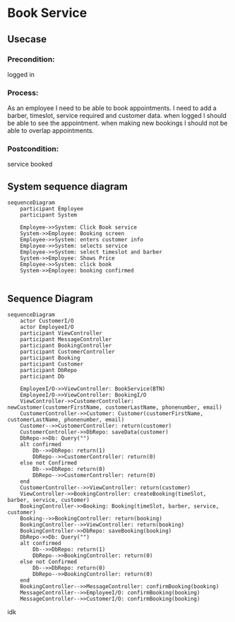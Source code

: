 # Book Service

## Usecase
### Precondition:
logged in

### Process:
As an employee I need to be able to book appointments. I need to add a barber, timeslot,
service required and customer data. when logged I should be able to see the appointment.
when making new bookings I should not be able to overlap appointments.
### Postcondition:
service booked

## System sequence diagram

```mermaid
sequenceDiagram
    participant Employee
    participant System
    
    Employee->>System: Click Book service
    System->>Employee: Booking screen
    Employee->>System: enters customer info
    Employee->>System: selects service
    Employee->>System: select timeslot and barber
    System->>Employee: Shows Price
    Employee->>System: click book
    System->>Employee: booking confirmed
    
   ```

## Sequence Diagram

```mermaid
sequenceDiagram
    actor CustomerI/O
    actor EmployeeI/O
    participant ViewController
    participant MessageController
    participant BookingController
    participant CustomerController
    participant Booking
    participant Customer
    participant DbRepo
    participant Db
    
    EmployeeI/O->>ViewController: BookService(BTN)
    EmployeeI/O->>ViewController: BookingI/O
    ViewController->>CustomerController: newCustomer(customerFirstName, customerLastName, phonenumber, email)
    CustomerController->>Customer: Customer(customerFirstName, customerLastName, phonenumber, email)
    Customer-->>CustomerController: return(customer)
    CustomerController->>DbRepo: saveData(customer)
    DbRepo->>Db: Query("")
    alt confirmed
        Db-->>DbRepo: return(1)
        DbRepo-->>CustomerController: return(0)
    else not Confirmed
        Db-->>DbRepo: return(0)
        DbRepo-->>CustomerController: return(0)
    end
    CustomerController-->>ViewController: return(customer)
    ViewController->>BookingController: createBooking(timeSlot, barber, service, customer)
    BookingController->>Booking: Booking(timeSlot, barber, service, customer)
    Booking-->>BookingController: return(booking)
    BookingController-->>ViewController: return(booking)
    BookingController->>DbRepo: saveBooking(booking)
    DbRepo->>Db: Query("")
    alt confirmed
        Db-->>DbRepo: return(1)
        DbRepo-->>BookingController: return(0)
    else not Confirmed
        Db-->>DbRepo: return(0)
        DbRepo-->>BookingController: return(0)
    end
    BookingController-->>MessageController: confirmBooking(booking)
    MessageController-->>EmployeeI/O: confirmBooking(booking)
    MessageController-->>CustomerI/O: confirmBooking(booking)

```
idk







